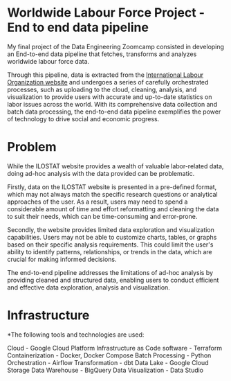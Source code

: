 # Worldwide Labour Force Project - End to end data pipeline
My final project of the Data Engineering Zoomcamp consisted in developing an End-to-end data pipeline that fetches, transforms and analyzes worldwide labour force data.

Through this pipeline, data is extracted from the [International Labour Organization website](https://ilostat.ilo.org/data/) and undergoes a series of carefully orchestrated processes, such as uploading to the cloud, cleaning, analysis, and visualization to provide users with accurate and up-to-date statistics on labor issues across the world. With its comprehensive data collection and batch data processing, the end-to-end data pipeline exemplifies the power of technology to drive social and economic progress.

# Problem
While the ILOSTAT website provides a wealth of valuable labor-related data, doing ad-hoc analysis with the data provided can be problematic.

Firstly, data on the ILOSTAT website is presented in a pre-defined format, which may not always match the specific research questions or analytical approaches of the user. As a result, users may need to spend a considerable amount of time and effort reformatting and cleaning the data to suit their needs, which can be time-consuming and error-prone.

Secondly, the website provides limited data exploration and visualization capabilities. Users may not be able to customize charts, tables, or graphs based on their specific analysis requirements. This could limit the user's ability to identify patterns, relationships, or trends in the data, which are crucial for making informed decisions.

The end-to-end pipeline addresses the limitations of ad-hoc analysis by providing cleaned and structured data, enabling users to conduct efficient and effective data exploration, analysis and visualization.

# Infrastructure
*The following tools and technologies are used:

Cloud - Google Cloud Platform
Infrastructure as Code software - Terraform
Containerization - Docker, Docker Compose
Batch Processing - Python
Orchestration - Airflow
Transformation - dbt
Data Lake - Google Cloud Storage
Data Warehouse - BigQuery
Data Visualization - Data Studio
